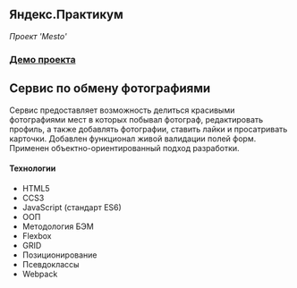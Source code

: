## Яндекс.Практикум 
*Проект 'Mesto'*
### [Демо проекта](https://qtrixnet.github.io/mesto/)

## Сервис по обмену фотографиями
Сервис предоставляет возможность делиться красивыми фотографиями мест в которых побывал фотограф, редактировать профиль, а также добавлять фотографии, ставить лайки и просатривать карточки. 
Добавлен функционал живой валидации полей форм. Применен объектно-ориентированный подход разработки.

#### Технологии
+ HTML5
+ CCS3
+ JavaScript (стандарт ES6)
+ ООП
+ Методология БЭМ
+ Flexbox
+ GRID
+ Позиционирование
+ Псевдоклассы
+ Webpack


